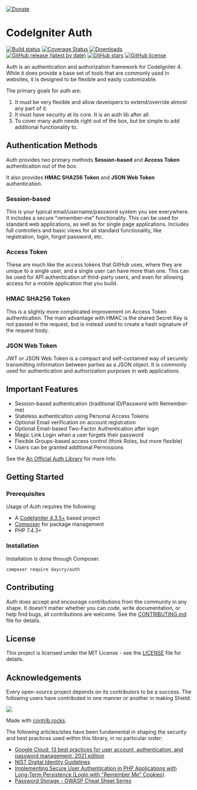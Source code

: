 [![Donate](https://img.shields.io/badge/Donate-PayPal-green.svg)](https://www.paypal.com/donate?business=SYC5XDT23UZ5G&no_recurring=0&item_name=Thank+you%21&currency_code=EUR)

# CodeIgniter Auth

[![Build status](https://github.com/daycry/auth/actions/workflows/phpunit.yml/badge.svg?branch=main)](https://github.com/daycry/auth/actions/workflows/phpunit.yml)
[![Coverage Status](https://coveralls.io/repos/github/daycry/auth/badge.svg)](https://coveralls.io/github/daycry/auth)
[![Downloads](https://poser.pugx.org/daycry/auth/downloads)](https://packagist.org/packages/daycry/auth)
[![GitHub release (latest by date)](https://img.shields.io/github/v/release/daycry/auth)](https://packagist.org/packages/daycry/auth)
[![GitHub stars](https://img.shields.io/github/stars/daycry/auth)](https://packagist.org/packages/daycry/auth)
[![GitHub license](https://img.shields.io/github/license/daycry/auth)](https://github.com/daycry/auth/blob/main/LICENSE)

Auth is an authentication and authorization framework for CodeIgniter 4.
While it does provide a base set of tools
that are commonly used in websites, it is designed to be flexible and easily customizable.

The primary goals for auth are:
1. It must be very flexible and allow developers to extend/override almost any part of it.
2. It must have security at its core. It is an auth lib after all.
3. To cover many auth needs right out of the box, but be simple to add additional functionality to.

## Authentication Methods

Auth provides two primary methods **Session-based** and **Access Token**
authentication out of the box.

It also provides **HMAC SHA256 Token** and **JSON Web Token** authentication.

### Session-based

This is your typical email/username/password system you see everywhere. It includes a secure "remember-me" functionality.
This can be used for standard web applications, as well as for single page applications. Includes full controllers and
basic views for all standard functionality, like registration, login, forgot password, etc.

### Access Token

These are much like the access tokens that GitHub uses, where they are unique to a single user, and a single user
can have more than one. This can be used for API authentication of third-party users, and even for allowing
access for a mobile application that you build.

### HMAC SHA256 Token

This is a slightly more complicated improvement on Access Token authentication.
The main advantage with HMAC is the shared Secret Key
is not passed in the request, but is instead used to create a hash signature of the request body.

### JSON Web Token

JWT or JSON Web Token is a compact and self-contained way of securely transmitting
information between parties as a JSON object. It is commonly used for authentication
and authorization purposes in web applications.

## Important Features

* Session-based authentication (traditional ID/Password with Remember-me)
* Stateless authentication using Personal Access Tokens
* Optional Email verification on account registration
* Optional Email-based Two-Factor Authentication after login
* Magic Link Login when a user forgets their password
* Flexible Groups-based access control (think Roles, but more flexible)
* Users can be granted additional Permissions

See the [An Official Auth Library](https://forum.codeigniter.com/showthread.php?tid=82003) for more Info.

## Getting Started

### Prerequisites

Usage of Auth requires the following:

- A [CodeIgniter 4.3.5+](https://github.com/codeigniter4/CodeIgniter4/) based project
- [Composer](https://getcomposer.org/) for package management
- PHP 7.4.3+

### Installation

Installation is done through Composer.

```console
composer require daycry/auth
```

## Contributing

Auth does accept and encourage contributions from the community in any shape. It doesn't matter
whether you can code, write documentation, or help find bugs, all contributions are welcome.
See the [CONTRIBUTING.md](CONTRIBUTING.md) file for details.

## License

This project is licensed under the MIT License - see the [LICENSE](LICENSE) file for details.

## Acknowledgements

Every open-source project depends on its contributors to be a success. The following users have
contributed in one manner or another in making Shield:

<a href="https://github.com/daycry/auth/graphs/contributors">
  <img src="https://contrib.rocks/image?repo=daycry/auth" />
</a>

Made with [contrib.rocks](https://contrib.rocks).

The following articles/sites have been fundamental in shaping the security and best practices used
within this library, in no particular order:

- [Google Cloud: 13 best practices for user account, authentication, and password management, 2021 edition](https://cloud.google.com/blog/products/identity-security/account-authentication-and-password-management-best-practices)
- [NIST Digital Identity Guidelines](https://pages.nist.gov/800-63-3/sp800-63b.html)
- [Implementing Secure User Authentication in PHP Applications with Long-Term Persistence (Login with "Remember Me" Cookies) ](https://paragonie.com/blog/2015/04/secure-authentication-php-with-long-term-persistence)
- [Password Storage - OWASP Cheat Sheet Series](https://cheatsheetseries.owasp.org/cheatsheets/Password_Storage_Cheat_Sheet.html)
